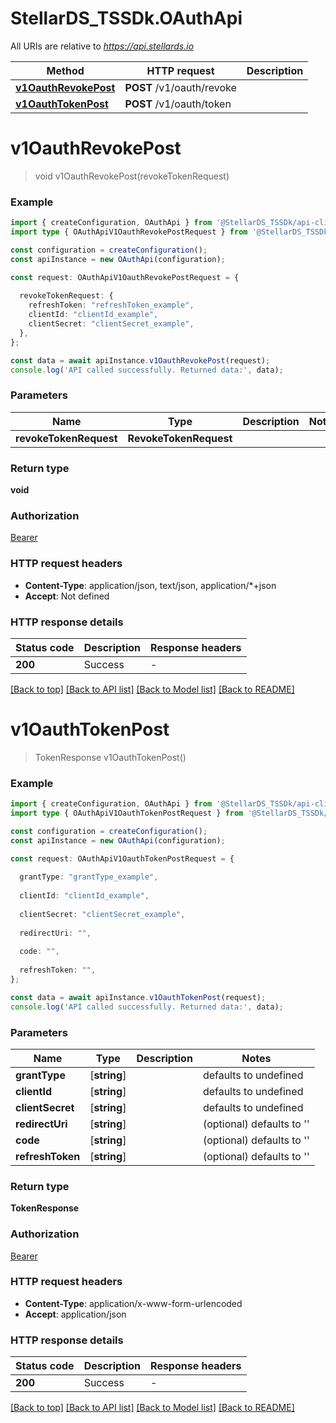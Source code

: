 # StellarDS_TSSDk.OAuthApi

All URIs are relative to *https://api.stellards.io*

Method | HTTP request | Description
------------- | ------------- | -------------
[**v1OauthRevokePost**](OAuthApi.md#v1OauthRevokePost) | **POST** /v1/oauth/revoke | 
[**v1OauthTokenPost**](OAuthApi.md#v1OauthTokenPost) | **POST** /v1/oauth/token | 


# **v1OauthRevokePost**
> void v1OauthRevokePost(revokeTokenRequest)


### Example


```typescript
import { createConfiguration, OAuthApi } from '@StellarDS_TSSDk/api-client';
import type { OAuthApiV1OauthRevokePostRequest } from '@StellarDS_TSSDk/api-client';

const configuration = createConfiguration();
const apiInstance = new OAuthApi(configuration);

const request: OAuthApiV1OauthRevokePostRequest = {
  
  revokeTokenRequest: {
    refreshToken: "refreshToken_example",
    clientId: "clientId_example",
    clientSecret: "clientSecret_example",
  },
};

const data = await apiInstance.v1OauthRevokePost(request);
console.log('API called successfully. Returned data:', data);
```


### Parameters

Name | Type | Description  | Notes
------------- | ------------- | ------------- | -------------
 **revokeTokenRequest** | **RevokeTokenRequest**|  |


### Return type

**void**

### Authorization

[Bearer](README.md#Bearer)

### HTTP request headers

 - **Content-Type**: application/json, text/json, application/*+json
 - **Accept**: Not defined


### HTTP response details
| Status code | Description | Response headers |
|-------------|-------------|------------------|
**200** | Success |  -  |

[[Back to top]](#) [[Back to API list]](README.md#documentation-for-api-endpoints) [[Back to Model list]](README.md#documentation-for-models) [[Back to README]](README.md)

# **v1OauthTokenPost**
> TokenResponse v1OauthTokenPost()


### Example


```typescript
import { createConfiguration, OAuthApi } from '@StellarDS_TSSDk/api-client';
import type { OAuthApiV1OauthTokenPostRequest } from '@StellarDS_TSSDk/api-client';

const configuration = createConfiguration();
const apiInstance = new OAuthApi(configuration);

const request: OAuthApiV1OauthTokenPostRequest = {
  
  grantType: "grantType_example",
  
  clientId: "clientId_example",
  
  clientSecret: "clientSecret_example",
  
  redirectUri: "",
  
  code: "",
  
  refreshToken: "",
};

const data = await apiInstance.v1OauthTokenPost(request);
console.log('API called successfully. Returned data:', data);
```


### Parameters

Name | Type | Description  | Notes
------------- | ------------- | ------------- | -------------
 **grantType** | [**string**] |  | defaults to undefined
 **clientId** | [**string**] |  | defaults to undefined
 **clientSecret** | [**string**] |  | defaults to undefined
 **redirectUri** | [**string**] |  | (optional) defaults to ''
 **code** | [**string**] |  | (optional) defaults to ''
 **refreshToken** | [**string**] |  | (optional) defaults to ''


### Return type

**TokenResponse**

### Authorization

[Bearer](README.md#Bearer)

### HTTP request headers

 - **Content-Type**: application/x-www-form-urlencoded
 - **Accept**: application/json


### HTTP response details
| Status code | Description | Response headers |
|-------------|-------------|------------------|
**200** | Success |  -  |

[[Back to top]](#) [[Back to API list]](README.md#documentation-for-api-endpoints) [[Back to Model list]](README.md#documentation-for-models) [[Back to README]](README.md)


